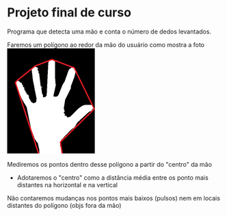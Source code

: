 # Projeto final de curso

Programa que detecta uma mão e conta o número de dedos levantados.

Faremos um polígono ao redor da mão do usuário como mostra a foto
![hand](hand_convex.png)

Mediremos os pontos dentro desse polígono a partir do "centro" da mão
* Adotaremos o "centro" como a distância média entre os ponto mais distantes na horizontal e na vertical

Não contaremos mudanças nos pontos mais baixos (pulsos) nem em locais distantes do polígono (objs fora da mão)
